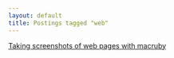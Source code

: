 ```yaml
---
layout: default
title: Postings tagged "web"
---
```

[Taking screenshots of web pages with macruby](http://janesconference.github.com/KievII//2009/11/taking-screenshots-of-web-pages-with-macruby)<br />
